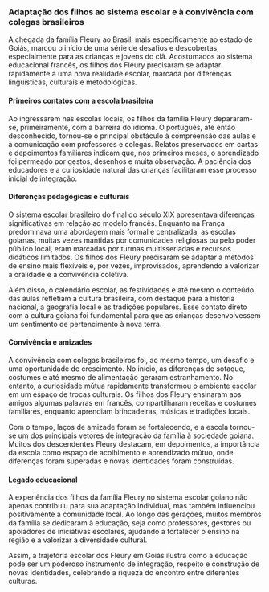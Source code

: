 ### Adaptação dos filhos ao sistema escolar e à convivência com colegas brasileiros

A chegada da família Fleury ao Brasil, mais especificamente ao estado de Goiás, marcou o início de uma série de desafios e descobertas, especialmente para as crianças e jovens do clã. Acostumados ao sistema educacional francês, os filhos dos Fleury precisaram se adaptar rapidamente a uma nova realidade escolar, marcada por diferenças linguísticas, culturais e metodológicas.

#### Primeiros contatos com a escola brasileira

Ao ingressarem nas escolas locais, os filhos da família Fleury depararam-se, primeiramente, com a barreira do idioma. O português, até então desconhecido, tornou-se o principal obstáculo à compreensão das aulas e à comunicação com professores e colegas. Relatos preservados em cartas e depoimentos familiares indicam que, nos primeiros meses, o aprendizado foi permeado por gestos, desenhos e muita observação. A paciência dos educadores e a curiosidade natural das crianças facilitaram esse processo inicial de integração.

#### Diferenças pedagógicas e culturais

O sistema escolar brasileiro do final do século XIX apresentava diferenças significativas em relação ao modelo francês. Enquanto na França predominava uma abordagem mais formal e centralizada, as escolas goianas, muitas vezes mantidas por comunidades religiosas ou pelo poder público local, eram marcadas por turmas multisseriadas e recursos didáticos limitados. Os filhos dos Fleury precisaram se adaptar a métodos de ensino mais flexíveis e, por vezes, improvisados, aprendendo a valorizar a oralidade e a convivência coletiva.

Além disso, o calendário escolar, as festividades e até mesmo o conteúdo das aulas refletiam a cultura brasileira, com destaque para a história nacional, a geografia local e as tradições populares. Esse contato direto com a cultura goiana foi fundamental para que as crianças desenvolvessem um sentimento de pertencimento à nova terra.

#### Convivência e amizades

A convivência com colegas brasileiros foi, ao mesmo tempo, um desafio e uma oportunidade de crescimento. No início, as diferenças de sotaque, costumes e até mesmo de alimentação geraram estranhamento. No entanto, a curiosidade mútua rapidamente transformou o ambiente escolar em um espaço de trocas culturais. Os filhos dos Fleury ensinaram aos amigos algumas palavras em francês, compartilharam receitas e costumes familiares, enquanto aprendiam brincadeiras, músicas e tradições locais.

Com o tempo, laços de amizade foram se fortalecendo, e a escola tornou-se um dos principais vetores de integração da família à sociedade goiana. Muitos dos descendentes Fleury destacam, em depoimentos, a importância da escola como espaço de acolhimento e aprendizado mútuo, onde diferenças foram superadas e novas identidades foram construídas.

#### Legado educacional

A experiência dos filhos da família Fleury no sistema escolar goiano não apenas contribuiu para sua adaptação individual, mas também influenciou positivamente a comunidade local. Ao longo das gerações, muitos membros da família se dedicaram à educação, seja como professores, gestores ou apoiadores de iniciativas escolares, ajudando a fortalecer o ensino na região e a valorizar a diversidade cultural.

Assim, a trajetória escolar dos Fleury em Goiás ilustra como a educação pode ser um poderoso instrumento de integração, respeito e construção de novas identidades, celebrando a riqueza do encontro entre diferentes culturas.